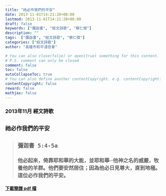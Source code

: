 ```yaml
---
title: "祂必作我們的平安"
date: 2013-11-01T14:21:20+08:00
lastmod: 2013-11-01T14:21:20+08:00
draft: false
keywords: ["彌迦書", "經文詩歌", "蔡仁傑"]
description: ""
tags:  ["彌迦書", "經文詩歌", "蔡仁傑"]
categories: ["經文詩歌"]
author: "高雄市和平浸信會"

# You can also close(false) or open(true) something for this content.
# P.S. comment can only be closed
comment: false
toc: false
autoCollapseToc: true
# You can also define another contentCopyright. e.g. contentCopyright: "This is another copyright."
contentCopyright: false
reward: false
mathjax: false
---
```


### 2013年11月 經文詩歌

## `祂必作我們的平安`

> ## `彌迦書 5:4-5a`
> 
> ### 他必起來，倚靠耶和華的大能，並耶和華─他神之名的威嚴，牧養他的羊群。他們要安然居住；因為他必日見尊大，直到地極。這位必作我們的平安。

#### [下載簡譜 pdf 檔](/pdf-h/h201311.pdf "祂必作我們的平安")
